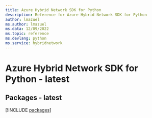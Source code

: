 ```yaml
---
title: Azure Hybrid Network SDK for Python
description: Reference for Azure Hybrid Network SDK for Python
author: lmazuel
ms.author: lmazuel
ms.data: 12/09/2022
ms.topic: reference
ms.devlang: python
ms.service: hybridnetwork
---
```

# Azure Hybrid Network SDK for Python - latest
## Packages - latest
[!INCLUDE [packages](hybrid-network-index.md)]